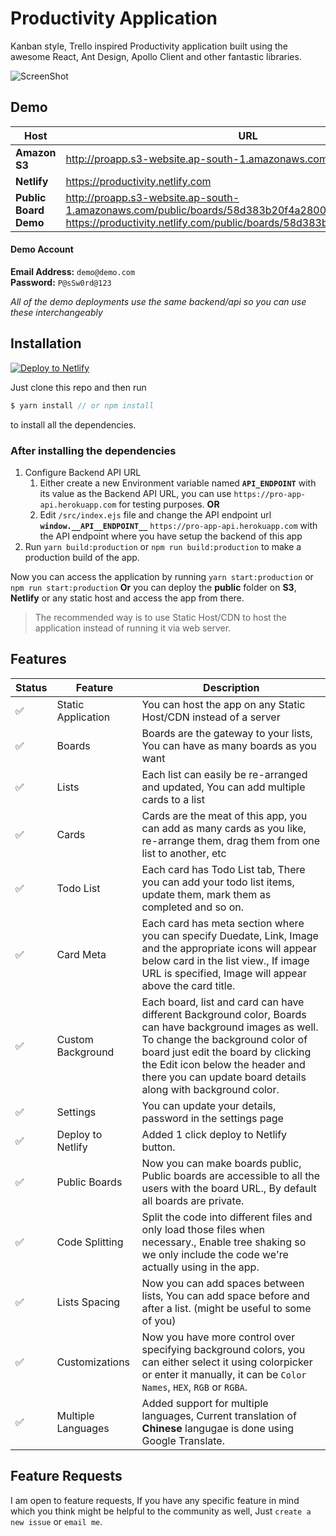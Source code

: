 # Productivity Application

Kanban style, Trello inspired Productivity application built using the awesome React, Ant Design, Apollo Client and other fantastic libraries.



![ScreenShot](https://s3.ap-south-1.amazonaws.com/productivityapp/app/papp-sc-23232ed42.jpg?v=1)


## Demo


Host | URL
------------ | -------------
**Amazon S3** | http://proapp.s3-website.ap-south-1.amazonaws.com
**Netlify** | https://productivity.netlify.com
**Public Board Demo** | http://proapp.s3-website.ap-south-1.amazonaws.com/public/boards/58d383b20f4a2800178ef63e <br /> https://productivity.netlify.com/public/boards/58d383b20f4a2800178ef63e


#### Demo Account

**Email Address:** `demo@demo.com`  
**Password:** `P@sSw0rd@123`


*All of the demo deployments use the same backend/api so you can use these interchangeably*


## Installation

[![Deploy to Netlify](https://www.netlify.com/img/deploy/button.svg)](https://app.netlify.com/start/deploy?repository=https://github.com/dhruv-kumar-jha/productivity-frontend)


Just clone this repo and then run

```javascript
$ yarn install // or npm install
```

to install all the dependencies.


### After installing the dependencies


1. Configure Backend API URL
	1. Either create a new Environment variable named **`API_ENDPOINT`** with its value as the Backend API URL, you can use `https://pro-app-api.herokuapp.com` for testing purposes. **OR**
	2. Edit `/src/index.ejs` file and change the API endpoint url **`window.__API__ENDPOINT__`** `https://pro-app-api.herokuapp.com` with the API endpoint where you have setup the backend of this app
2. Run `yarn build:production` or `npm run build:production` to make a production build of the app.


Now you can access the application by running `yarn start:production` or `npm run start:production`
**Or** you can deploy the **public** folder on **S3**, **Netlify** or any static host and access the app from there.

> The recommended way is to use Static Host/CDN to host the application instead of running it via web server.


## Features

Status | Feature | Description
------------ | ------------ | -------------
:white_check_mark: | Static Application | You can host the app on any Static Host/CDN instead of a server
:white_check_mark: | Boards | Boards are the gateway to your lists, You can have as many boards as you want
:white_check_mark: | Lists | Each list can easily be re-arranged and updated, You can add multiple cards to a list
:white_check_mark: | Cards | Cards are the meat of this app, you can add as many cards as you like, re-arrange them, drag them from one list to another, etc
:white_check_mark: | Todo List | Each card has Todo List tab, There you can add your todo list items, update them, mark them as completed and so on.
:white_check_mark: | Card Meta | Each card has meta section where you can specify Duedate, Link, Image and the appropriate icons will appear below card in the list view., If image URL is specified, Image will appear above the card title.
:white_check_mark: | Custom Background | Each board, list and card can have different Background color, Boards can have background images as well. To change the background color of board just edit the board by clicking the Edit icon below the header and there you can update board details along with background color.
:white_check_mark: | Settings | You can update your details, password in the settings page
:white_check_mark: | Deploy to Netlify | Added 1 click deploy to Netlify button.
:white_check_mark: | Public Boards | Now you can make boards public, Public boards are accessible to all the users with the board URL., By default all boards are private.
:white_check_mark: | Code Splitting | Split the code into different files and only load those files when necessary., Enable tree shaking so we only include the code we're actually using in the app.
:white_check_mark: | Lists Spacing | Now you can add spaces between lists, You can add space before and after a list. (might be useful to some of you)
:white_check_mark: | Customizations | Now you have more control over specifying background colors, you can either select it using colorpicker or enter it manually, it can be `Color Names`, `HEX`, `RGB` or `RGBA`.
:white_check_mark: | Multiple Languages | Added support for multiple languages, Current translation of **Chinese** langugae is done using Google Translate.


## Feature Requests

I am open to feature requests, If you have any specific feature in mind which you think might be helpful to the community as well, Just `create a new issue` or `email me`.

